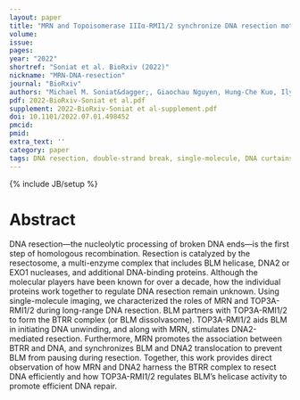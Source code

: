 ```yaml
---
layout: paper
title: "MRN and Topoisomerase IIIα-RMI1/2 synchronize DNA resection motor proteins"
volume: 
issue:
pages:
year: "2022"
shortref: "Soniat et al. BioRxiv (2022)"
nickname: "MRN-DNA-resection"
journal: "BioRxiv"
authors: "Michael M. Soniat&dagger;, Giaochau Nguyen, Hung-Che Kuo, Ilya J. Finkelstein&dagger; (&dagger; co-corresponding)"
pdf: 2022-BioRxiv-Soniat et al.pdf
supplement: 2022-BioRxiv-Soniat et al-supplement.pdf
doi: 10.1101/2022.07.01.498452
pmcid:
pmid: 
extra_text: ''
category: paper
tags: DNA resection, double-strand break, single-molecule, DNA curtains, BLM, DNA2
---
```

{% include JB/setup %}

# Abstract
DNA resection—the nucleolytic processing of broken DNA ends—is the first step of homologous recombination. Resection is catalyzed by the resectosome, a multi-enzyme complex that includes BLM helicase, DNA2 or EXO1 nucleases, and additional DNA-binding proteins. Although the molecular players have been known for over a decade, how the individual proteins work together to regulate DNA resection remain unknown. Using single-molecule imaging, we characterized the roles of MRN and TOP3A-RMI1/2 during long-range DNA resection. BLM partners with TOP3A-RMI1/2 to form the BTRR complex (or BLM dissolvasome). TOP3A-RMI1/2 aids BLM in initiating DNA unwinding, and along with MRN, stimulates DNA2-mediated resection. Furthermore, MRN promotes the association between BTRR and DNA, and synchronizes BLM and DNA2 translocation to prevent BLM from pausing during resection. Together, this work provides direct observation of how MRN and DNA2 harness the BTRR complex to resect DNA efficiently and how TOP3A-RMI1/2 regulates BLM’s helicase activity to promote efficient DNA repair.